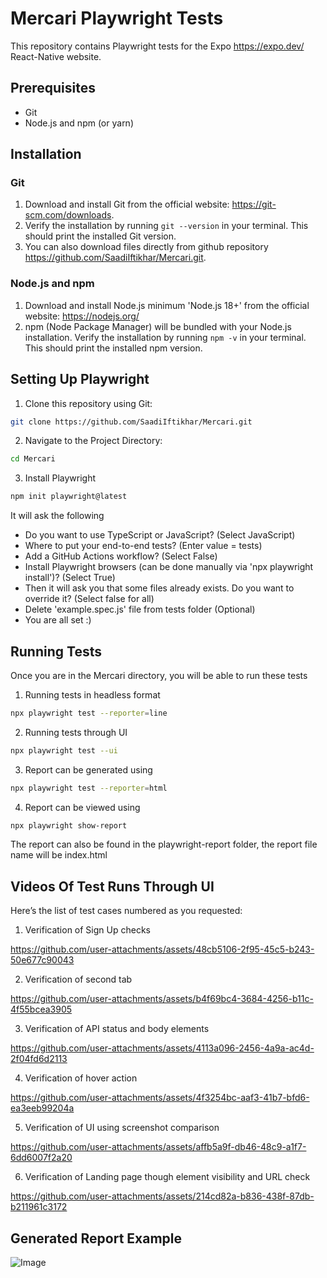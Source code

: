 # Mercari Playwright Tests

This repository contains Playwright tests for the Expo https://expo.dev/ React-Native website.

## Prerequisites

* Git
* Node.js and npm (or yarn)

## Installation

### Git

1. Download and install Git from the official website: https://git-scm.com/downloads.
2. Verify the installation by running `git --version` in your terminal. This should print the installed Git version.
3. You can also download files directly from github repository https://github.com/SaadiIftikhar/Mercari.git.

### Node.js and npm

1. Download and install Node.js minimum 'Node.js 18+' from the official website: https://nodejs.org/
2. npm (Node Package Manager) will be bundled with your Node.js installation. Verify the installation by running `npm -v` in your terminal. This should print the installed npm version.

## Setting Up Playwright

1. Clone this repository using Git:

```bash
git clone https://github.com/SaadiIftikhar/Mercari.git
```

2. Navigate to the Project Directory:

```bash
cd Mercari
```

3. Install Playwright

```bash
npm init playwright@latest
```
It will ask the following
  * Do you want to use TypeScript or JavaScript? (Select JavaScript)
  * Where to put your end-to-end tests? (Enter value = tests)
  * Add a GitHub Actions workflow? (Select False)
  * Install Playwright browsers (can be done manually via 'npx playwright install')? (Select True)
  * Then it will ask you that some files already exists. Do you want to override it? (Select false for all)
  * Delete 'example.spec.js' file from tests folder (Optional) 
  * You are all set :)


## Running Tests
Once you are in the Mercari directory, you will be able to run these tests

1. Running tests in headless format

```bash
npx playwright test --reporter=line
```

2. Running tests through UI

```bash
npx playwright test --ui
```

3. Report can be generated using

```bash
npx playwright test --reporter=html
```

4. Report can be viewed using 
```bash
npx playwright show-report
```

The report can also be found in the playwright-report folder, the report file name will be index.html

## Videos Of Test Runs Through UI

Here’s the list of test cases numbered as you requested:

1. Verification of Sign Up checks

https://github.com/user-attachments/assets/48cb5106-2f95-45c5-b243-50e677c90043

2. Verification of second tab

https://github.com/user-attachments/assets/b4f69bc4-3684-4256-b11c-4f55bcea3905


3. Verification of API status and body elements

https://github.com/user-attachments/assets/4113a096-2456-4a9a-ac4d-2f04fd6d2113


4. Verification of hover action

https://github.com/user-attachments/assets/4f3254bc-aaf3-41b7-bfd6-ea3eeb99204a


5. Verification of UI using screenshot comparison

https://github.com/user-attachments/assets/affb5a9f-db46-48c9-a1f7-6dd6007f2a20


6. Verification of Landing page though element visibility and URL check

https://github.com/user-attachments/assets/214cd82a-b836-438f-87db-b211961c3172

## Generated Report Example

  ![Image](https://github.com/user-attachments/assets/9944e587-b83d-414e-a24e-24631b92f5d4)



